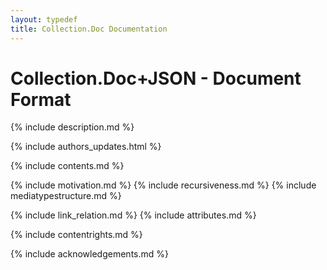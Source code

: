 ```yaml
---
layout: typedef
title: Collection.Doc Documentation
---
```


# Collection.Doc+JSON - Document Format

{% include description.md %}

{% include authors_updates.html %}

{% include contents.md %}

{% include motivation.md %}
{% include recursiveness.md %}
{% include mediatypestructure.md %}

{% include link_relation.md %}
{% include attributes.md %}

{% include contentrights.md %}

{% include acknowledgements.md %}